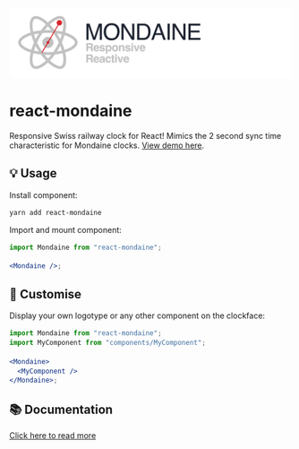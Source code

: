 ![React PowerSearch](./assets/logo.svg)

# react-mondaine

Responsive Swiss railway clock for React! Mimics the 2 second sync time characteristic for Mondaine clocks. [View demo here][github-page].

## 💡 Usage

Install component:

```bash
yarn add react-mondaine
```

Import and mount component:

```jsx
import Mondaine from "react-mondaine";

<Mondaine />;
```

## 💅 Customise

Display your own logotype or any other component on the clockface:

```jsx
import Mondaine from "react-mondaine";
import MyComponent from "components/MyComponent";

<Mondaine>
  <MyComponent />
</Mondaine>;
```

## 📚 Documentation

[Click here to read more][github-page]

[github-page]: https://designbyadrian.github.io/react-mondaine/
